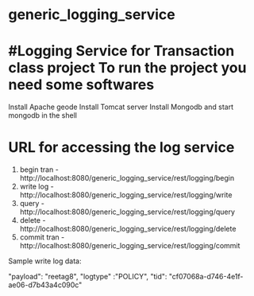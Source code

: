 # generic_logging_service
#Logging Service for Transaction class project
To run the project you need some softwares
=============================================
Install Apache geode
Install Tomcat server
Install Mongodb and start mongodb in the shell

URL for accessing the log service
===================================================================================
1. begin tran - http://localhost:8080/generic_logging_service/rest/logging/begin
2. write log - http://localhost:8080/generic_logging_service/rest/logging/write
3. query - http://localhost:8080/generic_logging_service/rest/logging/query
4. delete - http://localhost:8080/generic_logging_service/rest/logging/delete
5. commit tran - http://localhost:8080/generic_logging_service/rest/logging/commit

Sample write log data:

"payload": "<Employee><firstName>reeta</firstName><lastName>g</lastName><salary>8</salary></Employee>",
"logtype" :"POLICY",
"tid": "cf07068a-d746-4e1f-ae06-d7b43a4c090c"
 
